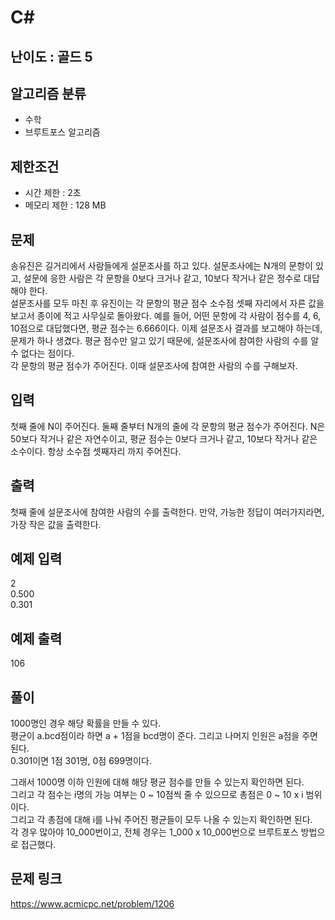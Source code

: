 # C#

## 난이도 : 골드 5

## 알고리즘 분류
  - 수학
  - 브루트포스 알고리즘

## 제한조건
  - 시간 제한 : 2초
  - 메모리 제한 : 128 MB

## 문제
송유진은 길거리에서 사람들에게 설문조사를 하고 있다. 설문조사에는 N개의 문항이 있고, 설문에 응한 사람은 각 문항을 0보다 크거나 같고, 10보다 작거나 같은 정수로 대답해야 한다.<br/>
설문조사를 모두 마친 후 유진이는 각 문항의 평균 점수 소수점 셋째 자리에서 자른 값을 보고서 종이에 적고 사무실로 돌아왔다. 예를 들어, 어떤 문항에 각 사람이 점수를 4, 6, 10점으로 대답했다면, 평균 점수는 6.666이다. 이제 설문조사 결과를 보고해야 하는데, 문제가 하나 생겼다. 평균 점수만 알고 있기 때문에, 설문조사에 참여한 사람의 수를 알 수 없다는 점이다.<br/>
각 문항의 평균 점수가 주어진다. 이때 설문조사에 참여한 사람의 수를 구해보자.<br/>


## 입력
첫째 줄에 N이 주어진다. 둘째 줄부터 N개의 줄에 각 문항의 평균 점수가 주어진다. N은 50보다 작거나 같은 자연수이고, 평균 점수는 0보다 크거나 같고, 10보다 작거나 같은 소수이다. 항상 소수점 셋째자리 까지 주어진다.<br/>


## 출력
첫째 줄에 설문조사에 참여한 사람의 수를 출력한다. 만약, 가능한 정답이 여러가지라면, 가장 작은 값을 출력한다.<br/>


## 예제 입력
2<br/>
0.500<br/>
0.301<br/>


## 예제 출력
106<br/>


## 풀이
1000명인 경우 해당 확률을 만들 수 있다.<br/>
평균이 a.bcd점이라 하면 a + 1점을 bcd명이 준다. 그리고 나머지 인원은 a점을 주면 된다.<br/>
0.301이면 1점 301명, 0점 699명이다.<br/>


그래서 1000명 이하 인원에 대해 해당 평균 점수를 만들 수 있는지 확인하면 된다.<br/>
그리고 각 점수는 i명의 가능 여부는 0 ~ 10점씩 줄 수 있으므로 총점은 0 ~ 10 x i 범위이다.<br/>
그리고 각 총점에 대해 i를 나눠 주어진 평균들이 모두 나올 수 있는지 확인하면 된다.<br/>
각 경우 많아야 10_000번이고, 전체 경우는 1_000 x 10_000번으로 브루트포스 방법으로 접근했다.<br/>


## 문제 링크
https://www.acmicpc.net/problem/1206
